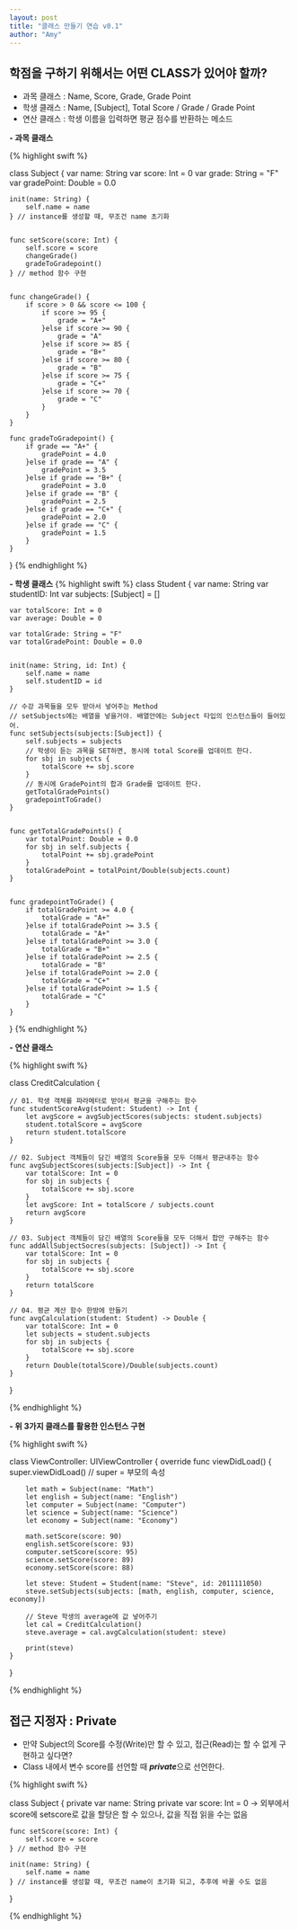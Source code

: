 ```yaml
---
layout: post
title: "클래스 만들기 연습 v0.1"
author: "Amy"
---
```

## 학점을 구하기 위해서는 어떤 CLASS가 있어야 할까?
- 과목 클래스 : Name, Score, Grade, Grade Point <br>
- 학생 클래스 : Name, [Subject], Total Score / Grade / Grade Point <br>
- 연산 클래스 : 학생 이름을 입력하면 평균 점수를 반환하는 메소드 <br>


**- 과목 클래스**

{% highlight swift %}

class Subject {
    var name: String
    var score: Int = 0
    var grade: String = "F"
    var gradePoint: Double = 0.0
    
    init(name: String) {
        self.name = name
    } // instance를 생성할 때, 무조건 name 초기화
    
    
    func setScore(score: Int) {
        self.score = score
        changeGrade()
        gradeToGradepoint()
    } // method 함수 구현
    
    
    func changeGrade() {
        if score > 0 && score <= 100 {
            if score >= 95 {
                grade = "A+"
            }else if score >= 90 {
                grade = "A"
            }else if score >= 85 {
                grade = "B+"
            }else if score >= 80 {
                grade = "B"
            }else if score >= 75 {
                grade = "C+"
            }else if score >= 70 {
                grade = "C"
            }
        }
    }
    
    func gradeToGradepoint() {
        if grade == "A+" {
            gradePoint = 4.0
        }else if grade == "A" {
            gradePoint = 3.5
        }else if grade == "B+" {
            gradePoint = 3.0
        }else if grade == "B" {
            gradePoint = 2.5
        }else if grade == "C+" {
            gradePoint = 2.0
        }else if grade == "C" {
            gradePoint = 1.5
        }
    }
   
}
{% endhighlight %}

**- 학생 클래스**
{% highlight swift %}
class Student {
    var name: String
    var studentID: Int
    var subjects: [Subject] = []
    
    var totalScore: Int = 0
    var average: Double = 0
    
    var totalGrade: String = "F"
    var totalGradePoint: Double = 0.0
    
  
    init(name: String, id: Int) {
        self.name = name
        self.studentID = id
    }
    
    // 수강 과목들을 모두 받아서 넣어주는 Method
    // setSubjects에는 배열을 넣을거야. 배열안에는 Subject 타입의 인스턴스들이 들어있어.
    func setSubjects(subjects:[Subject]) {
        self.subjects = subjects
        // 학생이 듣는 과목을 SET하면, 동시에 total Score를 업데이트 한다.
        for sbj in subjects {
            totalScore += sbj.score
        }
        // 동시에 GradePoint의 합과 Grade를 업데이트 한다.
        getTotalGradePoints()
        gradepointToGrade()
    }
    
    
    func getTotalGradePoints() {
        var totalPoint: Double = 0.0
        for sbj in self.subjects {
            totalPoint += sbj.gradePoint
        }
        totalGradePoint = totalPoint/Double(subjects.count)
    }
    

    func gradepointToGrade() {
        if totalGradePoint >= 4.0 {
            totalGrade = "A+"
        }else if totalGradePoint >= 3.5 {
            totalGrade = "A+"
        }else if totalGradePoint >= 3.0 {
            totalGrade = "B+"
        }else if totalGradePoint >= 2.5 {
            totalGrade = "B"
        }else if totalGradePoint >= 2.0 {
            totalGrade = "C+"
        }else if totalGradePoint >= 1.5 {
            totalGrade = "C"
        }
    }
}
{% endhighlight %}

**- 연산 클래스**

{% highlight swift %}

class CreditCalculation {
    
    // 01. 학생 객체를 파라메터로 받아서 평균을 구해주는 함수
    func studentScoreAvg(student: Student) -> Int {
        let avgScore = avgSubjectScores(subjects: student.subjects)
        student.totalScore = avgScore
        return student.totalScore
    }
    
    // 02. Subject 객체들이 담긴 배열의 Score들을 모두 더해서 평균내주는 함수
    func avgSubjectScores(subjects:[Subject]) -> Int {
        var totalScore: Int = 0
        for sbj in subjects {
            totalScore += sbj.score
        }
        let avgScore: Int = totalScore / subjects.count
        return avgScore
    }
    
    // 03. Subject 객체들이 담긴 배열의 Score들을 모두 더해서 합만 구해주는 함수
    func addAllSubjectSocres(subjects: [Subject]) -> Int {
        var totalScore: Int = 0
        for sbj in subjects {
            totalScore += sbj.score
        }
        return totalScore
    }
    
    // 04. 평균 계산 함수 한방에 만들기
    func avgCalculation(student: Student) -> Double {
        var totalScore: Int = 0
        let subjects = student.subjects
        for sbj in subjects {
            totalScore += sbj.score
        }
        return Double(totalScore)/Double(subjects.count)
    }


}

{% endhighlight %}


**- 위 3가지 클래스를 활용한 인스턴스 구현**

{% highlight swift %}

class ViewController: UIViewController {
    override func viewDidLoad() {
        super.viewDidLoad()
        // super = 부모의 속성
        
        let math = Subject(name: "Math")
        let english = Subject(name: "English")
        let computer = Subject(name: "Computer")
        let science = Subject(name: "Science")
        let economy = Subject(name: "Economy")

        math.setScore(score: 90)
        english.setScore(score: 93)
        computer.setScore(score: 95)
        science.setScore(score: 89)
        economy.setScore(score: 88)
        
        let steve: Student = Student(name: "Steve", id: 2011111050)
        steve.setSubjects(subjects: [math, english, computer, science, economy])

        // Steve 학생의 average에 값 넣어주기
        let cal = CreditCalculation()
        steve.average = cal.avgCalculation(student: steve)
        
        print(steve)
    }
}

{% endhighlight %}

## 접근 지정자 : Private

- 만약 Subject의 Score를 수정(Write)만 할 수 있고, 접근(Read)는 할 수 없게 구현하고 싶다면?
- Class 내에서 변수 score를 선언할 때 ***private***으로 선언한다.

{% highlight swift %}

class Subject {
    private var name: String
    private var score: Int = 0
    -> 외부에서 score에 setscore로 값을 할당은 할 수 있으나, 값을 직접 읽을 수는 없음

    func setScore(score: Int) {
        self.score = score
    } // method 함수 구현
    
    init(name: String) {
        self.name = name
    } // instance를 생성할 때, 무조건 name이 초기화 되고, 추후에 바꿀 수도 없음
}

{% endhighlight %}
